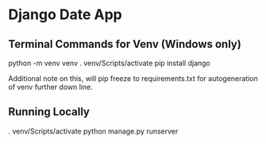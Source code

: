 # Django Date App

## Terminal Commands for Venv (Windows only)
python -m venv venv
. venv/Scripts/activate
pip install django

Additional note on this, will pip freeze to requirements.txt for autogeneration of venv further down line.

## Running Locally
. venv/Scripts/activate
python manage.py runserver
